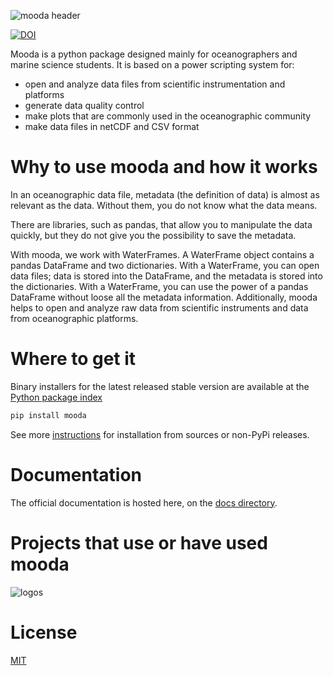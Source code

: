 ![mooda header](./docs/img_docs/mooda-header.png)

[![DOI](https://zenodo.org/badge/DOI/10.5281/zenodo.2677621.svg)](https://doi.org/10.5281/zenodo.2864645)

Mooda is a python package designed mainly for oceanographers and marine science students. It is based on a power scripting system for:

* open and analyze data files from scientific instrumentation and platforms
* generate data quality control
* make plots that are commonly used in the oceanographic community
* make data files in netCDF and CSV format

# Why to use mooda and how it works

In an oceanographic data file, metadata (the definition of data) is almost as relevant as the data. Without them, you do not know what the data means.

There are libraries, such as pandas, that allow you to manipulate the data quickly, but they do not give you the possibility to save the metadata.

With mooda, we work with WaterFrames. A WaterFrame object contains a pandas DataFrame and two dictionaries. With a WaterFrame, you can open data files; data is stored into the DataFrame, and the metadata is stored into the dictionaries. With a WaterFrame, you can use the power of a pandas DataFrame without loose all the metadata information. Additionally, mooda helps to open and analyze raw data from scientific instruments and data from oceanographic platforms.

# Where to get it

Binary installers for the latest released stable version are available at the [Python package index](https://pypi.org/project/mooda/)

```cmd
pip install mooda
```

See more [instructions](docs/installation/installation.md) for installation from sources or non-PyPi releases.

# Documentation

The official documentation is hosted here, on the [docs directory](docs/index_docs.md).

# Projects that use or have used mooda

![logos](./docs/img_docs/logos.png)

# License

[MIT](LICENSE)
